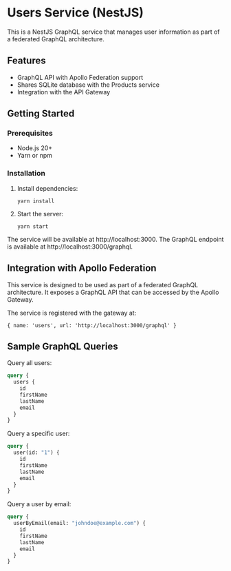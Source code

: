 # Users Service (NestJS)

This is a NestJS GraphQL service that manages user information as part of a federated GraphQL architecture.

## Features

- GraphQL API with Apollo Federation support
- Shares SQLite database with the Products service
- Integration with the API Gateway

## Getting Started

### Prerequisites

- Node.js 20+
- Yarn or npm

### Installation

1. Install dependencies:
   ```
   yarn install
   ```

2. Start the server:
   ```
   yarn start
   ```

The service will be available at http://localhost:3000.
The GraphQL endpoint is available at http://localhost:3000/graphql.

## Integration with Apollo Federation

This service is designed to be used as part of a federated GraphQL architecture. It exposes a GraphQL API that can be accessed by the Apollo Gateway.

The service is registered with the gateway at:
```
{ name: 'users', url: 'http://localhost:3000/graphql' }
```

## Sample GraphQL Queries

Query all users:
```graphql
query {
  users {
    id
    firstName
    lastName
    email
  }
}
```

Query a specific user:
```graphql
query {
  user(id: "1") {
    id
    firstName
    lastName
    email
  }
}
```

Query a user by email:
```graphql
query {
  userByEmail(email: "johndoe@example.com") {
    id
    firstName
    lastName
    email
  }
}
```
